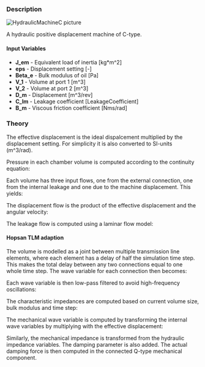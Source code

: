 ### Description
![HydraulicMachineC picture](machinec_user.svg)

A hydraulic positive displacement machine of C-type.

#### Input Variables
* **J_em** - Equivalent load of inertia [kg*m^2]
* **eps** - Displacement setting [-]
* **Beta_e** - Bulk modulus of oil [Pa]
* **V_1** - Volume at port 1 [m^3]
* **V_2** - Volume at port 2 [m^3]
* **D_m** - Displacement [m^3/rev]
* **C_lm** - Leakage coefficient [LeakageCoefficient]
* **B_m** - Viscous friction coefficient [Nms/rad]

### Theory
The effective displacement is the ideal dispalcement multiplied by the displacement setting. For simplicity it is also converted to SI-units (m^3/rad).
<!---EQUATION D_{me} = \dfrac{\varepsilon_m D_m}{2\pi} --->

Pressure in each chamber volume is computed according to the continuity equation:
<!---EQUATION \sum q_{in} = \dfrac{V}{\beta_e}\dfrac{dp}{dt}--->

Each volume has three input flows, one from the external connection, one from the internal leakage and one due to the machine displacement. This yields:
<!---EQUATION \begin{cases}q_1 + q_{leak} - q_m = \dfrac{V_1}{\beta_e}\dfrac{dp_1}{dt}\\q_2 - q_{leak} + q_m = \dfrac{V_2}{\beta_e}\dfrac{dp_2}{dt}\end{cases} --->

The displacement flow is the product of the effective displacement and the angular velocity:
<!---EQUATION q_m = D_{me} \omega_3 --->

The leakage flow is computed using a laminar flow model:
<!---EQUATION q_{leak} = (p_1 - p_2)c_{leak}--->

#### Hopsan TLM adaption
The volume is modelled as a joint between multiple transmission line elements, where each element has a delay of half the simulation time step. This makes the total delay between any two connections equal to one whole time step. The wave variable for each connection then becomes:
<!---EQUATION \begin{cases}c'_1 = \dfrac{1}{3}\left(c_{m,1} - 2Z_{c1}D_{me} \omega_3 + c_{leak,1} + 2Z_{c1}q_{leak} + c_1 + 2Z_{c1}q_1\right)\\c'_2 = \dfrac{1}{3}\left(c_{m,2} + 2Z_{c2}D_{me} \omega_3 + c_{leak,2} - 2Z_{c2}q_{leak} + c_2 + 2Z_{c2}q_2\right)\end{cases} --->

Each wave variable is then low-pass filtered to avoid high-frequency oscillations:
<!---EQUATION \begin{cases}c_1(t) = \alpha c_1(t-\Delta t) + (1-\alpha)c'_1(t)\\c_2(t) = \alpha c_2(t-\Delta t) + (1-\alpha)c'_2(t)\end{cases} --->

The characteristic impedances are computed based on current volume size, bulk modulus and time step:
<!---EQUATION \begin{cases}Z_{c,1} = \dfrac{3}{2}\dfrac{\beta_e}{V_1}\dfrac{\Delta t}{1-\alpha}\\Z_{c,2} = \dfrac{3}{2}\dfrac{\beta_e}{V_2}\dfrac{\Delta t}{1-\alpha}\end{cases} --->

The mechanical wave variable is computed by transforming the internal wave variables by multiplying with the effective displacement:
<!---EQUATION c_3 = D_{me}(c_{m,1} - c_{m,2}} --->

Similarly, the mechanical impedance is transformed from the hydraulic impedance variables. The damping parameter is also added. The actual damping force is then computed in the connected Q-type mechanical component.
<!---EQUATION Z_3 = D_{me}^2(Z_{c1} + Z_{c2}) + B_m --->



